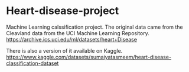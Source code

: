 # Heart-disease-project
Machine Learning calssification project.
The original data came from the Cleavland data from the UCI Machine Learning Repository. 
https://archive.ics.uci.edu/ml/datasets/heart+Disease

There is also a version of it available on Kaggle. https://www.kaggle.com/datasets/sumaiyatasmeem/heart-disease-classification-dataset
